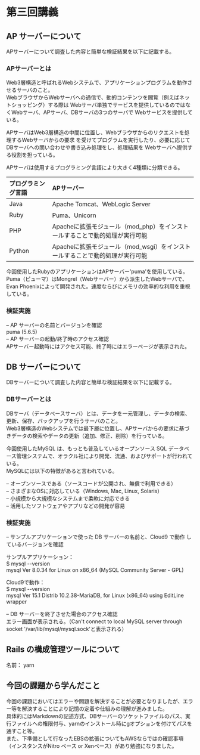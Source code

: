 # 第三回講義
## AP サーバーについて
APサーバーについて調査した内容と簡単な検証結果を以下に記載する。  
### APサーバーとは  
Web3層構造と呼ばれるWebシステムで、アプリケーションプログラムを動作させるサーバのこと。  
WebブラウザからWebサーバへの通信で、動的コンテンツを閲覧（例えばネットショッピング）する際は
Webサーバ単独でサービスを提供しているのではなくWebサーバ、APサーバ、DBサーバの3つのサーバで
Webサービスを提供している。  
  
APサーバはWeb3層構造の中間に位置し、Webブラウザからのリクエストを処理するWebサーバからの要求
を受けてプログラムを実行したり、必要に応じてDBサーバへの問い合わせや書き込み処理をし、処理結果を
Webサーバへ提供する役割を担っている。  
  
APサーバは使用するプログラミング言語により大きく4種類に分類できる。  
 
| プログラミング言語 | APサーバー |
| :--- | :--- |
| Java | Apache Tomcat、WebLogic Server |
| Ruby | Puma、Unicorn |
| PHP | Apacheに拡張モジュール（mod_php）をインストールすることで動的処理が実行可能 |
| Python | Apacheに拡張モジュール（mod_wsgi）をインストールすることで動的処理が実行可能 |
  
今回使用したRubyのアプリケーションはAPサーバー'puma'を使用している。  
Puma（ピューマ）はMongrel（Webサーバー）から派生したWebサーバで、Evan Phoenixによって開発された。速度ならびにメモリの効率的な利用を重視している。  
  
  
### 検証実施  
– AP サーバーの名前とバージョンを確認  
puma (5.6.5)  
– AP サーバーの起動/終了時のアクセス確認  
APサーバー起動時にはアクセス可能、終了時にはエラーページが表示された。  
  
  
## DB サーバーについて  
DBサーバーについて調査した内容と簡単な検証結果を以下に記載する。  
### DBサーバーとは  
DBサーバ（データベースサーバ）とは、データを一元管理し、データの検索、更新、保存、バックアップを行うサーバのこと。  
Web3層構造のWebシステムでは最下層に位置し、APサーバからの要求に基づきデータの検索やデータの更新（追加、修正、削除）を行っている。  
  
今回使用したMySQL は、もっとも普及しているオープンソース SQL データベース管理システムで、オラクル社により開発、流通、およびサポートが行われている。  
MySQLには以下の特徴があると言われている。  
  
– オープンソースである（ソースコードが公開され、無償で利用できる）  
– さまざまなOSに対応している（Windows, Mac, Linux, Solaris）  
– 小規模から大規模なシステムまで柔軟に対応できる  
– 活用したソフトウェアやアプリなどの開発が容易  
  
### 検証実施  
– サンプルアプリケーションで使った DB サーバーの名前と、Cloud9 で動作
しているバージョンを確認  
  
サンプルアプリケーション：  
$ mysql --version  
mysql  Ver 8.0.34 for Linux on x86_64 (MySQL Community Server - GPL)  
  
Cloud9で動作：  
$ mysql --version  
mysql  Ver 15.1 Distrib 10.2.38-MariaDB, for Linux (x86_64) using  EditLine wrapper  
  
– DB サーバーを終了させた場合のアクセス確認  
エラー画面が表示される。（Can't connect to local MySQL server through socket '/var/lib/mysql/mysql.sock'と表示される）  
  
  
## Rails の構成管理ツールについて  
  
名前： yarn  
  
  
## 今回の課題から学んだこと  
今回の課題においてはエラーや問題を解決することが必要となりましたが、エラー等を解決することにより記憶の定着や仕組みの理解が進みました。  
具体的にはMarkdownの記述方式、DBサーバーのソケットファイルのパス、実行ファイルへの権限付与、yarnのインストール時にgオプションを付けてパスを通すこと等。  
また、下準備として行なったEBSの拡張についてもAWSならではの確認事項（インスタンスがNitro ベース or Xenベース）があり勉強になりました。  
